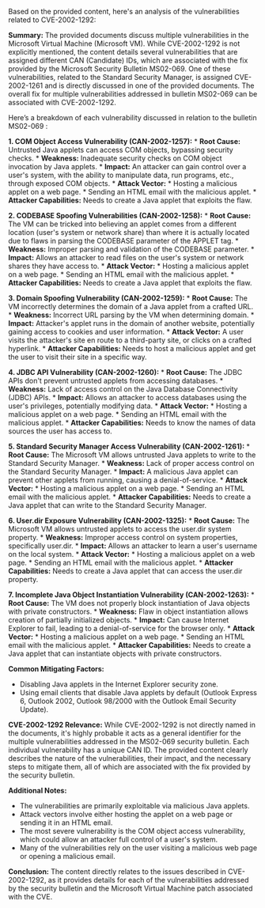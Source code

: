 Based on the provided content, here's an analysis of the vulnerabilities related to CVE-2002-1292:

**Summary:**
The provided documents discuss multiple vulnerabilities in the Microsoft Virtual Machine (Microsoft VM). While CVE-2002-1292 is not explicitly mentioned, the content details several vulnerabilities that are assigned different CAN (Candidate) IDs, which are associated with the fix provided by the Microsoft Security Bulletin MS02-069. One of these vulnerabilities, related to the Standard Security Manager, is assigned CVE-2002-1261 and is directly discussed in one of the provided documents. The overall fix for multiple vulnerabilities addressed in bulletin MS02-069 can be associated with CVE-2002-1292.

Here’s a breakdown of each vulnerability discussed in relation to the bulletin MS02-069 :

**1. COM Object Access Vulnerability (CAN-2002-1257):**
    *   **Root Cause:** Untrusted Java applets can access COM objects, bypassing security checks.
    *   **Weakness:** Inadequate security checks on COM object invocation by Java applets.
    *   **Impact:** An attacker can gain control over a user's system, with the ability to manipulate data, run programs, etc., through exposed COM objects.
    *   **Attack Vector:**
        *   Hosting a malicious applet on a web page.
        *   Sending an HTML email with the malicious applet.
    *   **Attacker Capabilities:** Needs to create a Java applet that exploits the flaw.

**2. CODEBASE Spoofing Vulnerabilities (CAN-2002-1258):**
    *   **Root Cause:** The VM can be tricked into believing an applet comes from a different location (user's system or network share) than where it is actually located due to flaws in parsing the CODEBASE parameter of the APPLET tag.
    *   **Weakness:** Improper parsing and validation of the CODEBASE parameter.
    *   **Impact:** Allows an attacker to read files on the user's system or network shares they have access to.
    *   **Attack Vector:**
        *   Hosting a malicious applet on a web page.
        *   Sending an HTML email with the malicious applet.
    *   **Attacker Capabilities:** Needs to create a Java applet that exploits the flaw.

**3. Domain Spoofing Vulnerability (CAN-2002-1259):**
    *   **Root Cause:**  The VM incorrectly determines the domain of a Java applet from a crafted URL.
    *   **Weakness:** Incorrect URL parsing by the VM when determining domain.
    *   **Impact:** Attacker's applet runs in the domain of another website, potentially gaining access to cookies and user information.
    *   **Attack Vector:**  A user visits the attacker's site en route to a third-party site, or clicks on a crafted hyperlink.
    *   **Attacker Capabilities:** Needs to host a malicious applet and get the user to visit their site in a specific way.

**4. JDBC API Vulnerability (CAN-2002-1260):**
    *   **Root Cause:** The JDBC APIs don't prevent untrusted applets from accessing databases.
    *   **Weakness:** Lack of access control on the Java Database Connectivity (JDBC) APIs.
    *   **Impact:** Allows an attacker to access databases using the user's privileges, potentially modifying data.
    *   **Attack Vector:**
        *   Hosting a malicious applet on a web page.
        *   Sending an HTML email with the malicious applet.
    *  **Attacker Capabilities:** Needs to know the names of data sources the user has access to.

**5. Standard Security Manager Access Vulnerability (CAN-2002-1261):**
    *   **Root Cause:** The Microsoft VM allows untrusted Java applets to write to the Standard Security Manager.
    *   **Weakness:** Lack of proper access control on the Standard Security Manager.
    *   **Impact:** A malicious Java applet can prevent other applets from running, causing a denial-of-service.
    *   **Attack Vector:**
        *   Hosting a malicious applet on a web page.
        *   Sending an HTML email with the malicious applet.
    *   **Attacker Capabilities:** Needs to create a Java applet that can write to the Standard Security Manager.

**6. User.dir Exposure Vulnerability (CAN-2002-1325):**
    *   **Root Cause:** The Microsoft VM allows untrusted applets to access the user.dir system property.
    *  **Weakness:** Improper access control on system properties, specifically user.dir.
    *   **Impact:** Allows an attacker to learn a user's username on the local system.
    *   **Attack Vector:**
        *   Hosting a malicious applet on a web page.
        *   Sending an HTML email with the malicious applet.
    *   **Attacker Capabilities:** Needs to create a Java applet that can access the user.dir property.

**7. Incomplete Java Object Instantiation Vulnerability (CAN-2002-1263):**
    *   **Root Cause:**  The VM does not properly block instantiation of Java objects with private constructors.
    *   **Weakness:** Flaw in object instantiation allows creation of partially initialized objects.
    *   **Impact:** Can cause Internet Explorer to fail, leading to a denial-of-service for the browser only.
    *   **Attack Vector:**
        *   Hosting a malicious applet on a web page.
        *   Sending an HTML email with the malicious applet.
    *   **Attacker Capabilities:** Needs to create a Java applet that can instantiate objects with private constructors.

**Common Mitigating Factors:**
*   Disabling Java applets in the Internet Explorer security zone.
*   Using email clients that disable Java applets by default (Outlook Express 6, Outlook 2002, Outlook 98/2000 with the Outlook Email Security Update).

**CVE-2002-1292 Relevance:**
While CVE-2002-1292 is not directly named in the documents, it's highly probable it acts as a general identifier for the multiple vulnerabilities addressed in the MS02-069 security bulletin. Each individual vulnerability has a unique CAN ID. The provided content clearly describes the nature of the vulnerabilities, their impact, and the necessary steps to mitigate them, all of which are associated with the fix provided by the security bulletin.

**Additional Notes:**
* The vulnerabilities are primarily exploitable via malicious Java applets.
* Attack vectors involve either hosting the applet on a web page or sending it in an HTML email.
*  The most severe vulnerability is the COM object access vulnerability, which could allow an attacker full control of a user's system.
* Many of the vulnerabilities rely on the user visiting a malicious web page or opening a malicious email.

**Conclusion:**
The content directly relates to the issues described in CVE-2002-1292, as it provides details for each of the vulnerabilities addressed by the security bulletin and the Microsoft Virtual Machine patch associated with the CVE.